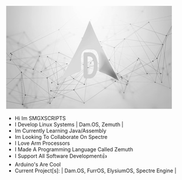 ![IMG_BANNER](https://github.com/SMGXSCRIPTS/SMGXSCRIPTS/raw/main/DAM.OS_GIT_WALLPAPER.jpg)
- Hi Im SMGXSCRIPTS
- I Develop Linux Systems | Dam.OS, Zemuth |
- Im Currently Learning Java/Assembly
- Im Looking To Collaborate On Spectre
- I Love Arm Processors
- I Made A Programming Language Called Zemuth
- I Support All Software Development👍
- Arduino's Are Cool
- Current Project[s]: | Dam.OS, FurrOS, ElysiumOS, Spectre Engine |
